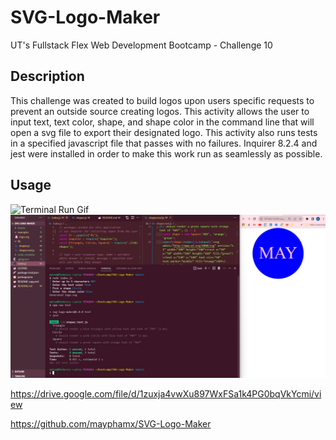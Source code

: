 # SVG-Logo-Maker
UT's Fullstack Flex Web Development Bootcamp - Challenge 10

## Description
This challenge was created to build logos upon users specific requests to prevent an outside source creating logos. This activity allows the user to input text, text color, shape, and shape color in the command line that will open a svg file to export their designated logo. This activity also runs tests in a specified javascript file that passes with no failures. Inquirer 8.2.4 and jest were installed in order to make this work run as seamlessly as possible. 

## Usage
![Terminal Run Gif](./assets/Images/svg%20test%20run.gif)
![Terminal Screenshot](./assets/Images/terminal%20pic.png)

https://drive.google.com/file/d/1zuxja4vwXu897WxFSa1k4PG0bqVkYcmi/view

https://github.com/mayphamx/SVG-Logo-Maker 